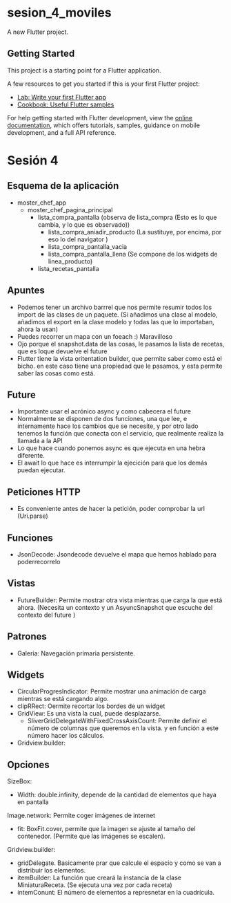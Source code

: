 # sesion_4_moviles

A new Flutter project.

## Getting Started

This project is a starting point for a Flutter application.

A few resources to get you started if this is your first Flutter project:

- [Lab: Write your first Flutter app](https://docs.flutter.dev/get-started/codelab)
- [Cookbook: Useful Flutter samples](https://docs.flutter.dev/cookbook)

For help getting started with Flutter development, view the
[online documentation](https://docs.flutter.dev/), which offers tutorials,
samples, guidance on mobile development, and a full API reference.

# Sesión 4

## Esquema de la aplicación

- moster_chef_app
  - moster_chef_pagina_principal
    - lista_compra_pantalla (observa de lista_compra (Esto es lo que cambia, y lo que es observado))
      - lista_compra_aniadir_producto  (La sustituye, por encima, por eso lo del navigator )
      - lista_compra_pantalla_vacia
      - lista_compra_pantalla_llena (Se compone de los widgets de linea_producto)
    - lista_recetas_pantalla

## Apuntes 
- Podemos tener un archivo barrrel que nos permite resumir todos los import de las clases de un paquete. (Si añadimos una clase al modelo, añadimos el export en la clase modelo y todas las que lo importaban, ahora la usan)
- Puedes recorrer un mapa con un foeach :) Maravilloso 
- Ojo porque el snapshot.data de las cosas, le pasamos la lista de recetas, que es loque devuelve el future 
- Flutter tiene la vista oritentation builder, que permite saber como está el bicho. en este caso tiene una propiedad que le pasamos, y esta permite saber las cosas como está. 
## Future
- Importante usar el acrónico async y como cabecera el future
- Normalmente se disponen de dos funciones, una que lee, e internamente hace los cambios que se necesite, y por otro lado tenemos la función que conecta con el servicio, que realmente realiza la llamada a la API
- Lo que hace cuando ponemos async es que ejecuta en una hebra diferente.
- El await lo que hace es interrumpir la ejecición para que los demás puedan ejecutar. 

## Peticiones HTTP
- Es conveniente antes de hacer la petición, poder comprobar la url (Uri.parse)

## Funciones
- JsonDecode: Jsondecode devuelve el mapa que hemos hablado para poderrecorrelo 

## Vistas
- FutureBuilder: Permite mostrar otra vista mientras que carga la que está ahora. (Necesita un contexto y un AsyuncSnapshot que escuche del contexto del future )

## Patrones
- Galeria: Navegación primaria persistente. 

## Widgets
- CircularProgresIndicator: Permite mostrar una animación de carga mientras se está cargando algo.
- clipRRect: Oermite recortar los bordes de un widget
- GridView: Es una vista la cual, puede desplazarse.
  - SliverGridDelegateWithFixedCrossAxisCount: Permite definir el número de columnas que queremos en la vista. y en función a este número hacer los cálculos.
- Gridview.builder: 
## Opciones
SizeBox:
  - Width: double.infinity, depende de la cantidad de elementos que haya en pantalla

Image.network: Permite coger imágenes de internet
  - fit: BoxFit.cover, permite que la imagen se ajuste al tamaño del contenedor. (Permite que las imágenes se escalen).

Gridview.builder:
  - gridDelegate. Basicamente prar que calcule el espacio y como se van a distribuir los elementos.
  - itemBuilder: La función que creará la instancia de la clase MiniaturaReceta. (Se ejecuta una vez por cada receta)
  - intemConunt: El número de elementos a represnetar en la cuadrícula.
